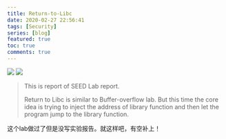 ```yaml
---
title: Return-to-Libc
date: 2020-02-27 22:56:41
tags: [Security]
series: [blog]
featured: true
toc: true
comments: true
---
```


![](images/Return-to-Libc/Platform-SEEDUbuntu16__04--32bit-green.svg) ![](images/Return-to-Libc/SEED-SoftwareSecurityLab-brightgreen.svg)

> This is report of SEED Lab report.
>
> Return to Libc is similar to Buffer-overflow lab. But this time the core idea is trying to inject the address of library function and then let the program jump to the library function. 

这个lab做过了但是没写实验报告。就这样吧，有空补上！

